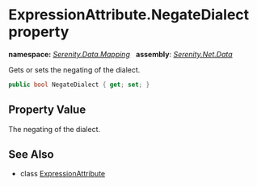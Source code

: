 # ExpressionAttribute.NegateDialect property
**namespace:** *[Serenity.Data.Mapping](../../README.md#serenity.data.mapping-namespace)*   **assembly**: *[Serenity.Net.Data](../../README.md)*

Gets or sets the negating of the dialect.

```csharp
public bool NegateDialect { get; set; }
```

## Property Value

The negating of the dialect.

## See Also

* class [ExpressionAttribute](../ExpressionAttribute.md)